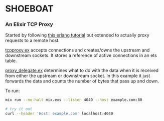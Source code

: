 # SHOEBOAT

### An Elixir TCP Proxy

Started by following [this erlang tutorial](http://www.duomark.com/erlang/tutorials/proxy.html) but extended to actually proxy requests to a remote host.

[tcpproxy.ex](https://github.com/sweetmandm/shoeboat/blob/master/lib/tcpproxy.ex) accepts connections and creates/owns the upstream and downstream sockets. It stores a reference of active connections in an ets table.

[proxy_delegate.ex](https://github.com/sweetmandm/shoeboat/blob/master/lib/proxy_delegate.ex) determines what to do with the data when it is received from either the upstream or downstream socket. In this example it just forwards the data and counts the number of bytes that pass up and down.

To run:
```bash
mix run --no-halt mix.exs --listen 4040 --host example.com:80

# try it out
curl --header 'Host: example.com' localhost:4040
```

